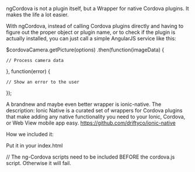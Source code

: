 ngCordova is not a plugin itself, but a Wrapper for native Cordova plugins.
It makes the life a lot easier.

With ngCordova, instead of calling Cordova plugins directly and having to figure out the proper object or plugin name, or to check if the plugin is actually installed, you can just call a simple AngularJS service like this:

$cordovaCamera.getPicture(options)
  .then(function(imageData) {

    // Process camera data

  }, function(error) {

    // Show an error to the user

  });


A brandnew and maybe even better wrapper is ionic-native.
The description:
Ionic Native is a curated set of wrappers for Cordova plugins that make adding any native functionality you need to your Ionic, Cordova, or Web View mobile app easy.
https://github.com/driftyco/ionic-native


How we included it:

Put it in your index.html

<script type="text/javascript" src="lib/ngCordova/dist/ng-cordova.js"></script>
<script type="text/javascript" src="lib/ng-cordova-ble/ng-cordova-bluetoothle.js"></script>

// The ng-Cordova scripts need to be included BEFORE the cordova.js script. Otherwise it will fail.
<script type="text/javascript" src="cordova.js"></script>